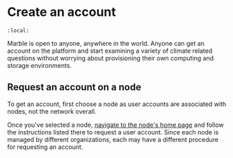 # Create an account

```{contents}
:local:
```

Marble is open to anyone, anywhere in the world. Anyone can get an account on the platform and start examining a variety
of climate related questions without worrying about provisioning their own computing and storage environments.

## Request an account on a node

To get an account, first choose a node as user accounts are associated with nodes, not the network overall. 

Once you've selected a node, [navigate to the node's home page](explore-the-network.md#explore-the-nodes) and follow the
instructions listed there to request a user account. Since each node is managed by different organizations, each may 
have a different procedure for requesting an account.

<!-- TODO: fill in information below once https://github.com/Ouranosinc/Magpie/pull/589 is merged 

## Link your account to other nodes in the network

-->
